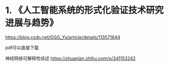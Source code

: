 # 1. 《人工智能系统的形式化验证技术研究进展与趋势》


https://blog.csdn.net/GGG_Yu/article/details/113571644



pdf可以直接下载





神经网络可解释性综述
https://zhuanlan.zhihu.com/p/341153242




